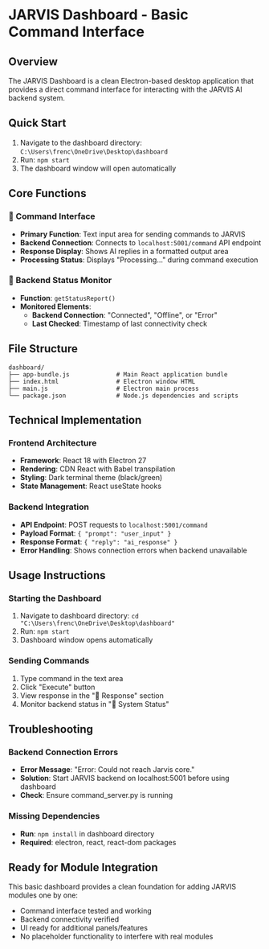 # JARVIS Dashboard - Basic Command Interface

## Overview
The JARVIS Dashboard is a clean Electron-based desktop application that provides a direct command interface for interacting with the JARVIS AI backend system.

## Quick Start
1. Navigate to the dashboard directory: `C:\Users\frenc\OneDrive\Desktop\dashboard`
2. Run: `npm start`
3. The dashboard window will open automatically

## Core Functions

### 🧠 Command Interface
- **Primary Function**: Text input area for sending commands to JARVIS
- **Backend Connection**: Connects to `localhost:5001/command` API endpoint
- **Response Display**: Shows AI replies in a formatted output area
- **Processing Status**: Displays "Processing..." during command execution

### 🧾 Backend Status Monitor
- **Function**: `getStatusReport()`
- **Monitored Elements**:
  - **Backend Connection**: "Connected", "Offline", or "Error"
  - **Last Checked**: Timestamp of last connectivity check

## File Structure
```
dashboard/
├── app-bundle.js             # Main React application bundle
├── index.html                # Electron window HTML
├── main.js                   # Electron main process
└── package.json              # Node.js dependencies and scripts
```

## Technical Implementation

### Frontend Architecture
- **Framework**: React 18 with Electron 27
- **Rendering**: CDN React with Babel transpilation
- **Styling**: Dark terminal theme (black/green)
- **State Management**: React useState hooks

### Backend Integration
- **API Endpoint**: POST requests to `localhost:5001/command`
- **Payload Format**: `{ "prompt": "user_input" }`
- **Response Format**: `{ "reply": "ai_response" }`
- **Error Handling**: Shows connection errors when backend unavailable

## Usage Instructions

### Starting the Dashboard
1. Navigate to dashboard directory: `cd "C:\Users\frenc\OneDrive\Desktop\dashboard"`
2. Run: `npm start`
3. Dashboard window opens automatically

### Sending Commands
1. Type command in the text area
2. Click "Execute" button
3. View response in the "🧠 Response" section
4. Monitor backend status in "🧾 System Status"

## Troubleshooting

### Backend Connection Errors
- **Error Message**: "Error: Could not reach Jarvis core."
- **Solution**: Start JARVIS backend on localhost:5001 before using dashboard
- **Check**: Ensure command_server.py is running

### Missing Dependencies
- **Run**: `npm install` in dashboard directory
- **Required**: electron, react, react-dom packages

## Ready for Module Integration
This basic dashboard provides a clean foundation for adding JARVIS modules one by one:
- Command interface tested and working
- Backend connectivity verified
- UI ready for additional panels/features
- No placeholder functionality to interfere with real modules
